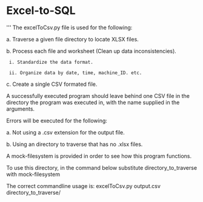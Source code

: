 # Excel-to-SQL
'''
The excelToCsv.py file is used for the following:

  a. Traverse a given file directory to locate XLSX files.

  b. Process each file and worksheet (Clean up data inconsistencies).
  
     i. Standardize the data format.
     
     ii. Organize data by date, time, machine_ID. etc.
  
  c. Create a single CSV formated file.

A successfully executed program should leave behind one CSV file in the directory
the program was executed in, with the name supplied in the arguments.

Errors will be executed for the following:

  a. Not using a .csv extension for the output file.
  
  b. Using an directory to traverse that has no .xlsx files.

A mock-filesystem is provided in order to see how this program functions.

To use this directory, in the command below 
substitute directory_to_traverse with mock-filesystem 

The correct commandline usage is:
  excelToCsv.py output.csv directory_to_traverse/
